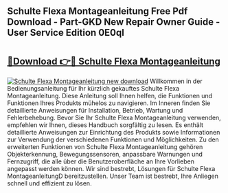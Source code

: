 ## Schulte Flexa Montageanleitung Free Pdf Download - Part-GKD New Repair Owner Guide - User Service Edition 0E0ql

# <h2><a href="http://df7sfh1.blite.top/?on=Schulte+Flexa+Montageanleitung">🔗Download 👉🔴 Schulte Flexa Montageanleitung</a></h2>

[![Schulte Flexa Montageanleitung new download](https://i.imgur.com/lujVjoI.png)](http://df7sfh1.blite.top/?on=Schulte+Flexa+Montageanleitung)
Willkommen in der Bedienungsanleitung für Ihr kürzlich gekauftes Schulte Flexa Montageanleitung. Diese Anleitung soll Ihnen helfen, die Funktionen und Funktionen Ihres Produkts mühelos zu navigieren. Im Inneren finden Sie detaillierte Anweisungen für Installation, Betrieb, Wartung und Fehlerbehebung. Bevor Sie Ihr Schulte Flexa Montageanleitung verwenden, empfehlen wir Ihnen, dieses Handbuch sorgfältig zu lesen. Es enthält detaillierte Anweisungen zur Einrichtung des Produkts sowie Informationen zur Verwendung der verschiedenen Funktionen und Möglichkeiten. Zu den erweiterten Funktionen von Schulte Flexa Montageanleitung gehören Objekterkennung, Bewegungssensoren, anpassbare Warnungen und Fernzugriff, die alle über die Benutzeroberfläche an Ihre Vorlieben angepasst werden können. Wir sind bestrebt, Lösungen für Schulte Flexa MontageanleitungD bereitzustellen. Unser Team ist bestrebt, Ihre Anliegen schnell und effizient zu lösen.
